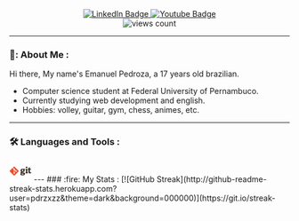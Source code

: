 <div id="badges" align="center">
  <a href="https://www.linkedin.com/in/emanuel-pedroza/">
    <img src="https://img.shields.io/badge/LinkedIn-blue?style=for-the-badge&logo=linkedin&logoColor=white" alt="LinkedIn Badge"/>
  </a>
  <a href="https://www.youtube.com/channel/UCq5uFHwWjE3tyWRorFXpNkQ">
    <img src="https://img.shields.io/badge/YouTube-red?style=for-the-badge&logo=youtube&logoColor=white" alt="Youtube Badge"/>
  </a>
  </div>
  <div align="center">
    <img src="https://komarev.com/ghpvc/?username=pdrzxzz&style=flat-square&color=orange" alt="views count"/>
  </div>
  
---
### 🍎: About Me :
  Hi there, My name's Emanuel Pedroza, a 17 years old brazilian.
  
  - Computer science student at Federal University of Pernambuco.
  - Currently studying web development and english.
  - Hobbies: volley, guitar, gym, chess, animes, etc.
  
---
### :hammer_and_wrench: Languages and Tools :
  <img src="https://github.com/devicons/devicon/blob/master/icons/git/git-original-wordmark.svg" title="Git" alt="Git" width="40" height="40"/>
---
### :fire: My Stats :
[![GitHub Streak](http://github-readme-streak-stats.herokuapp.com?user=pdrzxzz&theme=dark&background=000000)](https://git.io/streak-stats)
